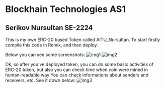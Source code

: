 # Blockhain Technologies AS1
## Serikov Nursultan SE-2224

This is my own ERC-20 based Token called AITU_Nursultan.
To start firstly compile this code in Remix, and then deploy.

Below you can see some screenshots:
![img1](https://github.com/thgank/blockchain-as1/assets/122772347/4cc190f9-3585-4f5a-833a-fadb75751b37)
![img2](https://github.com/thgank/blockchain-as1/assets/122772347/8cc3707b-0c85-43a1-801d-b4ba0c4f8212)

Ok, so after you've deployed token, you can do some basic activities of ERC-20 token, but also you can check time when coin were mined in human-readable way
You can check informations about senders and receivers, etc.
See it down below:
![img3](https://github.com/thgank/blockchain-as1/assets/122772347/0f97832a-0c23-4998-9bf6-eb74df5a05d5)
